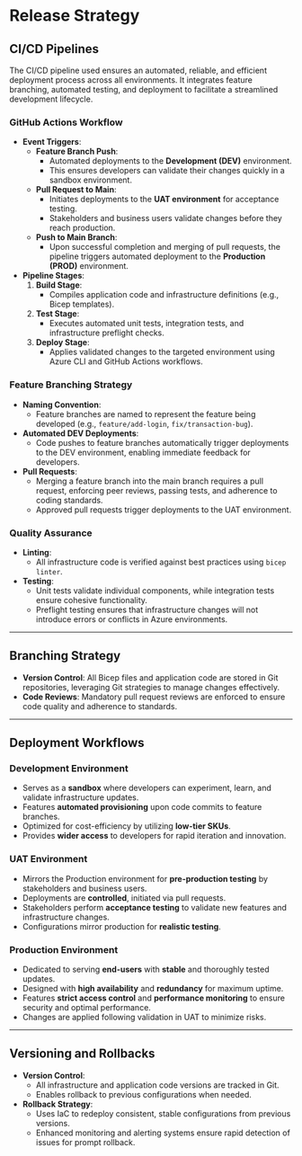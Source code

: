 # Release Strategy

## CI/CD Pipelines

The CI/CD pipeline used ensures an automated, reliable, and efficient deployment process across all environments. It integrates feature branching, automated testing, and deployment to facilitate a streamlined development lifecycle.

### GitHub Actions Workflow

- **Event Triggers**:
  - **Feature Branch Push**:
    - Automated deployments to the **Development (DEV)** environment.
    - This ensures developers can validate their changes quickly in a sandbox environment.
  - **Pull Request to Main**:
    - Initiates deployments to the **UAT environment** for acceptance testing.
    - Stakeholders and business users validate changes before they reach production.
  - **Push to Main Branch**:
    - Upon successful completion and merging of pull requests, the pipeline triggers automated deployment to the **Production (PROD)** environment.
- **Pipeline Stages**:
  1. **Build Stage**:
     - Compiles application code and infrastructure definitions (e.g., Bicep templates).
  2. **Test Stage**:
     - Executes automated unit tests, integration tests, and infrastructure preflight checks.
  3. **Deploy Stage**:
     - Applies validated changes to the targeted environment using Azure CLI and GitHub Actions workflows.

### Feature Branching Strategy
- **Naming Convention**:
  - Feature branches are named to represent the feature being developed (e.g., `feature/add-login`, `fix/transaction-bug`).
- **Automated DEV Deployments**:
  - Code pushes to feature branches automatically trigger deployments to the DEV environment, enabling immediate feedback for developers.
- **Pull Requests**:
  - Merging a feature branch into the main branch requires a pull request, enforcing peer reviews, passing tests, and adherence to coding standards.
  - Approved pull requests trigger deployments to the UAT environment.

### Quality Assurance
- **Linting**:
  - All infrastructure code is verified against best practices using `bicep linter`.
- **Testing**:
  - Unit tests validate individual components, while integration tests ensure cohesive functionality.
  - Preflight testing ensures that infrastructure changes will not introduce errors or conflicts in Azure environments.

---

## Branching Strategy

- **Version Control**: All Bicep files and application code are stored in Git repositories, leveraging Git strategies to manage changes effectively.
- **Code Reviews**: Mandatory pull request reviews are enforced to ensure code quality and adherence to standards.

---

## Deployment Workflows

### Development Environment

- Serves as a **sandbox** where developers can experiment, learn, and validate infrastructure updates.
- Features **automated provisioning** upon code commits to feature branches.
- Optimized for cost-efficiency by utilizing **low-tier SKUs**.
- Provides **wider access** to developers for rapid iteration and innovation.

### UAT Environment

- Mirrors the Production environment for **pre-production testing** by stakeholders and business users.
- Deployments are **controlled**, initiated via pull requests.
- Stakeholders perform **acceptance testing** to validate new features and infrastructure changes.
- Configurations mirror production for **realistic testing**.

### Production Environment

- Dedicated to serving **end-users** with **stable** and thoroughly tested updates.
- Designed with **high availability** and **redundancy** for maximum uptime.
- Features **strict access control** and **performance monitoring** to ensure security and optimal performance.
- Changes are applied following validation in UAT to minimize risks.

---

## Versioning and Rollbacks

- **Version Control**:
  - All infrastructure and application code versions are tracked in Git.
  - Enables rollback to previous configurations when needed.
- **Rollback Strategy**:
  - Uses IaC to redeploy consistent, stable configurations from previous versions.
  - Enhanced monitoring and alerting systems ensure rapid detection of issues for prompt rollback.

